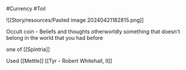 #Currency #Toil 

![[Story/resources/Pasted image 20240421182815.png]]

Occult coin - Beliefs and thoughts otherworldly something that doesn't belong in the world that you had before

one of [[Spintria]]

Used [[Mettle]] [[Tyr - Robert Whitehall, II]]